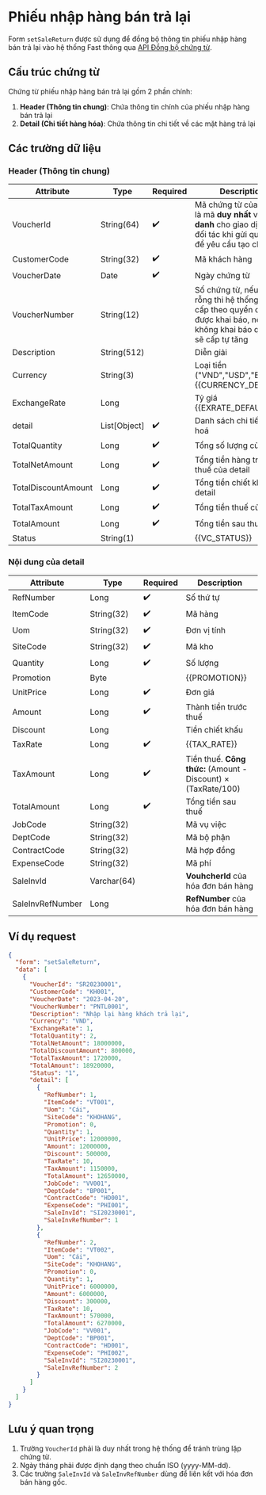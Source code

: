 # Phiếu nhập hàng bán trả lại

Form `setSaleReturn` được sử dụng để đồng bộ thông tin phiếu nhập hàng bán trả lại vào hệ thống Fast thông qua [API Đồng bộ chứng từ](../sync-voucher).

## Cấu trúc chứng từ

Chứng từ phiếu nhập hàng bán trả lại gồm 2 phần chính:

1. **Header (Thông tin chung)**: Chứa thông tin chính của phiếu nhập hàng bán trả lại
2. **Detail (Chi tiết hàng hóa)**: Chứa thông tin chi tiết về các mặt hàng trả lại

## Các trường dữ liệu

### Header (Thông tin chung)

| Attribute    | Type        | Required | Description          |
|--------------|-------------|----------|----------------------|
| VoucherId    | String(64)  | ✔️       | Mã chứng từ của đối tác : là mã **duy nhất** và **định danh** cho giao dịch của đối tác khi gửi qua Fast để yêu cầu tạo chứng từ|
| CustomerCode | String(32)  | ✔️       | Mã khách hàng        |
| VoucherDate  | Date        | ✔️       | Ngày chứng từ        |
| VoucherNumber| String(12)  |           | Số chứng từ, nếu bằng rỗng thi hệ thống Fast sẽ cấp theo quyển chứng từ được khai báo, nếu không khai báo quyển thì sẽ cấp tự tăng|
| Description  | String(512) |           | Diễn giải            |
| Currency     | String(3)   |           | Loại tiền ("VND","USD","EUR"...).<br/>{{CURRENCY_DEFAULT}}<br/>|
| ExchangeRate | Long        |           | Tỷ giá <br/>{{EXRATE_DEFAULT}}<br/>|
| <span class="highlight-key">detail</span>          | List[Object]  |✔️      | Danh sách chi tiết hàng hoá |
| TotalQuantity| Long        | ✔️       | Tổng số lượng của <span class="highlight-key">detail</span>|
| TotalNetAmount| Long        | ✔️       | Tổng tiền hàng trước thuế của <span class="highlight-key">detail</span>|
| TotalDiscountAmount| Long        | ✔️   | Tổng tiền chiết khấu của <span class="highlight-key">detail</span>|
| TotalTaxAmount| Long        | ✔️       | Tổng tiền thuế của <span class="highlight-key">detail</span>|
| TotalAmount  | Long        | ✔️       | Tổng tiền sau thuế <span class="highlight-key">detail</span>|
| Status       | String(1)   |          | {{VC_STATUS}} |

### Nội dung của <span class="highlight-key">detail</span>

| Attribute    | Type        | Required | Description          |
|--------------|-------------|----------|----------------------|
| RefNumber    | Long        | ✔️       | Số thứ tự            |
| ItemCode     | String(32)  | ✔️       | Mã hàng              |
| Uom          | String(32)  | ✔️       | Đơn vị tính          |
| SiteCode     | String(32)  | ✔️       | Mã kho               |
| Quantity     | Long        | ✔️       | Số lượng             |
| Promotion    | Byte        |           | {{PROMOTION}}        |
| UnitPrice    | Long        | ✔️       | Đơn giá              |
| Amount       | Long        | ✔️       | Thành tiền trước thuế|
| Discount     | Long        |         | Tiền chiết khấu      |
| TaxRate      | Long        | ✔️       | {{TAX_RATE}}        |
| TaxAmount    | Long        | ✔️       | Tiền thuế. **Công thức:** (Amount - Discount) × (TaxRate/100) |
| TotalAmount  | Long        | ✔️       | Tổng tiền sau thuế   |
| JobCode      | String(32)  |          | Mã vụ việc           |
| DeptCode     | String(32)  |          | Mã bộ phận           |
| ContractCode | String(32)  |          | Mã hợp đồng          |
| ExpenseCode  | String(32)  |          | Mã phí               |
| SaleInvId    | Varchar(64) |          | **VouhcherId** của hóa đơn bán hàng|
| SaleInvRefNumber | Long    |          | **RefNumber** của hóa đơn bán hàng |

## Ví dụ request

```json
{
  "form": "setSaleReturn",
  "data": [
    {
      "VoucherId": "SR20230001",
      "CustomerCode": "KH001",
      "VoucherDate": "2023-04-20",
      "VoucherNumber": "PNTL0001",
      "Description": "Nhập lại hàng khách trả lại",
      "Currency": "VND",
      "ExchangeRate": 1,
      "TotalQuantity": 2,
      "TotalNetAmount": 18000000,
      "TotalDiscountAmount": 800000,
      "TotalTaxAmount": 1720000,
      "TotalAmount": 18920000,
      "Status": "1",
      "detail": [
        {
          "RefNumber": 1,
          "ItemCode": "VT001",
          "Uom": "Cái",
          "SiteCode": "KHOHANG",
          "Promotion": 0,
          "Quantity": 1,
          "UnitPrice": 12000000,
          "Amount": 12000000,
          "Discount": 500000,
          "TaxRate": 10,
          "TaxAmount": 1150000,
          "TotalAmount": 12650000,
          "JobCode": "VV001",
          "DeptCode": "BP001",
          "ContractCode": "HD001",
          "ExpenseCode": "PHI001",
          "SaleInvId": "SI20230001",
          "SaleInvRefNumber": 1
        },
        {
          "RefNumber": 2,
          "ItemCode": "VT002",
          "Uom": "Cái",
          "SiteCode": "KHOHANG",
          "Promotion": 0,
          "Quantity": 1,
          "UnitPrice": 6000000,
          "Amount": 6000000,
          "Discount": 300000,
          "TaxRate": 10,
          "TaxAmount": 570000,
          "TotalAmount": 6270000,
          "JobCode": "VV001",
          "DeptCode": "BP001",
          "ContractCode": "HD001",
          "ExpenseCode": "PHI002",
          "SaleInvId": "SI20230001",
          "SaleInvRefNumber": 2
        }
      ]
    }
  ]
}
```

## Lưu ý quan trọng

1. Trường `VoucherId` phải là duy nhất trong hệ thống để tránh trùng lặp chứng từ.
2. Ngày tháng phải được định dạng theo chuẩn ISO (yyyy-MM-dd).
3. Các trường `SaleInvId` và `SaleInvRefNumber` dùng để liên kết với hóa đơn bán hàng gốc.